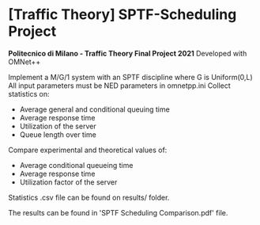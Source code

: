 # [Traffic Theory] SPTF-Scheduling Project
**Politecnico di Milano - Traffic Theory Final Project 2021**
Developed with OMNet++

Implement a	M/G/1	system with	an	SPTF	discipline where G	is	Uniform(0,L)
All	input	parameters	must	be	NED	parameters	in	omnetpp.ini
Collect statistics on:
- Average general and	conditional queuing time
- Average response time
- Utilization of	the	server
- Queue	length over	time

Compare experimental and	theoretical values of:
- Average conditional queueing time
- Average response time
- Utilization factor of	the	server

Statistics .csv file can be found on results/ folder.

The results can be found in 'SPTF Scheduling Comparison.pdf' file.

